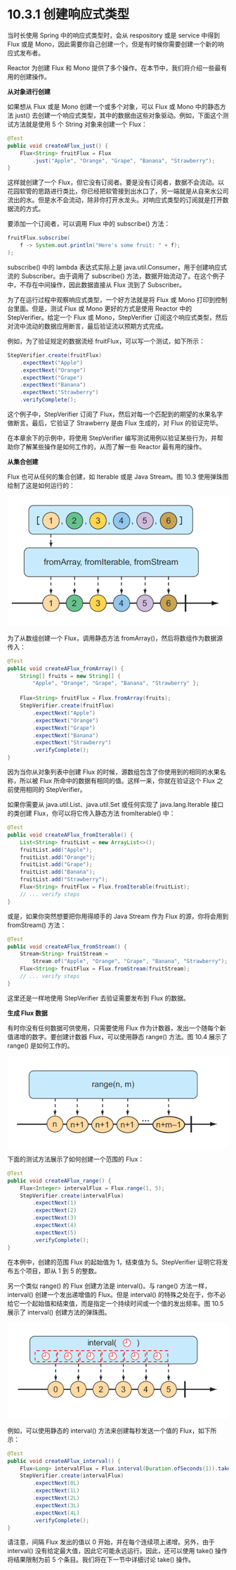 # 10.3.1 创建响应式类型

当时长使用 Spring 中的响应式类型时，会从 respository 或是 service 中得到 Flux 或是 Mono，因此需要你自己创建一个。但是有时候你需要创建一个新的响应式发布者。

Reactor 为创建 Flux 和 Mono 提供了多个操作。在本节中，我们将介绍一些最有用的创建操作。

**从对象进行创建**

如果想从 Flux 或是 Mono 创建一个或多个对象，可以 Flux 或 Mono 中的静态方法 just\(\) 去创建一个响应式类型，其中的数据由这些对象驱动。例如，下面这个测试方法就是使用 5 个 String 对象来创建一个 Flux：

```java
@Test
public void createAFlux_just() {
    Flux<String> fruitFlux = Flux
        .just("Apple", "Orange", "Grape", "Banana", "Strawberry");
}
```

这样就创建了一个 Flux，但它没有订阅者。要是没有订阅者，数据不会流动。以花园软管的思路进行类比，你已经把软管接到出水口了，另一端就是从自来水公司流出的水。但是水不会流动，除非你打开水龙头。对响应式类型的订阅就是打开数据流的方式。

要添加一个订阅者，可以调用 Flux 中的 subscribe\(\) 方法：

```java
fruitFlux.subscribe(
    f -> System.out.println("Here's some fruit: " + f);
);
```

subscribe\(\) 中的 lambda 表达式实际上是 java.util.Consumer，用于创建响应式流的 Subscriber。由于调用了 subscribe\(\) 方法，数据开始流动了。在这个例子中，不存在中间操作，因此数据直接从 Flux 流到了 Subscriber。

为了在运行过程中观察响应式类型，一个好方法就是将 Flux 或 Mono 打印到控制台里面。但是，测试 Flux 或 Mono 更好的方式是使用 Reactor 中的 StepVerifier。给定一个 Flux 或 Mono，StepVerifier 订阅这个响应式类型，然后对流中流动的数据应用断言，最后验证流以预期方式完成。

例如，为了验证规定的数据流经 fruitFlux，可以写一个测试，如下所示：

```java
StepVerifier.create(fruitFlux)
    .expectNext("Apple")
    .expectNext("Orange")
    .expectNext("Grape")
    .expectNext("Banana")
    .expectNext("Strawberry")
    .verifyComplete();
```

这个例子中，StepVerifier 订阅了 Flux，然后对每一个匹配到的期望的水果名字做断言。最后，它验证了 Strawberry 是由 Flux 生成的，对 Flux 的验证完毕。

在本章余下的示例中，将使用 StepVerifier 编写测试用例以验证某些行为，并帮助你了解某些操作是如何工作的，从而了解一些 Reactor 最有用的操作。

**从集合创建**

Flux 也可从任何的集合创建，如 Iterable 或是 Java Stream。图 10.3 使用弹珠图绘制了这是如何运行的：

![&#x56FE; 10.3 Flux &#x53EF;&#x4EE5;&#x4ECE;&#x6570;&#x7EC4;&#x3001;Iterable &#x6216; Stream &#x4E2D;&#x521B;&#x5EFA;&#x3002;](../../.gitbook/assets/10.3.png)

为了从数组创建一个 Flux，调用静态方法 fromArray\(\)，然后将数组作为数据源传入：

```java
@Test
public void createAFlux_fromArray() {
    String[] fruits = new String[] {
        "Apple", "Orange", "Grape", "Banana", "Strawberry" };
    
    Flux<String> fruitFlux = Flux.fromArray(fruits);
    StepVerifier.create(fruitFlux)
        .expectNext("Apple")
        .expectNext("Orange")
        .expectNext("Grape")
        .expectNext("Banana")
        .expectNext("Strawberry")
        .verifyComplete();
}
```

因为当你从对象列表中创建 Flux 的时候，源数组包含了你使用到的相同的水果名称，所以被 Flux 所命中的数据有相同的值。这样一来，你就在验证这个 Flux 之前使用相同的 StepVerifier。

如果你需要从 java.util.List、java.util.Set 或任何实现了 java.lang.Iterable 接口的类创建 Flux，你可以将它传入静态方法 fromIterable\(\) 中：

```java
@Test
public void createAFlux_fromIterable() {
    List<String> fruitList = new ArrayList<>();
    fruitList.add("Apple");
    fruitList.add("Orange");
    fruitList.add("Grape");
    fruitList.add("Banana");
    fruitList.add("Strawberry");
    Flux<String> fruitFlux = Flux.fromIterable(fruitList);
    // ... verify steps
}
```

或是，如果你突然想要把你用得顺手的 Java Stream 作为 Flux 的源，你将会用到 fromStream\(\) 方法：

```java
@Test
public void createAFlux_fromStream() {
    Stream<String> fruitStream =
        Stream.of("Apple", "Orange", "Grape", "Banana", "Strawberry");
    Flux<String> fruitFlux = Flux.fromStream(fruitStream);
    // ... verify steps
}
```

这里还是一样地使用 StepVerifier 去验证需要发布到 Flux 的数据。

**生成 Flux 数据**

有时你没有任何数据可供使用，只需要使用 Flux 作为计数器，发出一个随每个新值递增的数字。要创建计数器 Flux，可以使用静态 range\(\) 方法。图 10.4 展示了 range\(\) 是如何工作的。

![&#x56FE; 10.4 &#x4ECE;&#x8303;&#x56F4;&#x521B;&#x5EFA; Flux &#x4F1A;&#x5BFC;&#x81F4;&#x6D88;&#x606F;&#x7684;&#x8BA1;&#x6570;&#x5668;&#x53D1;&#x5E03;](../../.gitbook/assets/10.4.png)

下面的测试方法展示了如何创建一个范围的 Flux：

```java
@Test
public void createAFlux_range() {
    Flux<Integer> intervalFlux = Flux.range(1, 5);
    StepVerifier.create(intervalFlux)
        .expectNext(1)
        .expectNext(2)
        .expectNext(3)
        .expectNext(4)
        .expectNext(5)
        .verifyComplete();
}
```

在本例中，创建的范围 Flux 的起始值为 1，结束值为 5。StepVerifier 证明它将发布五个项目，即从 1 到 5 的整数。

另一个类似 range\(\) 的 Flux 创建方法是 interval\(\)。与 range\(\) 方法一样，interval\(\) 创建一个发出递增值的 Flux。但是 interval\(\) 的特殊之处在于，你不必给它一个起始值和结束值，而是指定一个持续时间或一个值的发出频率。图 10.5 展示了 interval\(\) 创建方法的弹珠图。

![&#x56FE; 10.5 &#x4ECE;&#x4E00;&#x4E2A;&#x533A;&#x95F4;&#x521B;&#x5EFA;&#x7684; Flux &#x5468;&#x671F;&#x6027;&#x5730;&#x53D1;&#x5E03;&#x6761;&#x76EE;](../../.gitbook/assets/10.5.png)

例如，可以使用静态的 interval\(\) 方法来创建每秒发送一个值的 Flux，如下所示：

```java
@Test
public void createAFlux_interval() {
    Flux<Long> intervalFlux = Flux.interval(Duration.ofSeconds(1)).take(5);
    StepVerifier.create(intervalFlux)
        .expectNext(0L)
        .expectNext(1L)
        .expectNext(2L)
        .expectNext(3L)
        .expectNext(4L)
        .verifyComplete();
}
```

请注意，间隔 Flux 发出的值以 0 开始，并在每个连续项上递增。另外，由于 interval\(\) 没有给定最大值，因此它可能永远运行。因此，还可以使用 take\(\) 操作将结果限制为前 5 个条目。我们将在下一节中详细讨论 take\(\) 操作。

